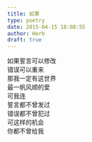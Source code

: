 ```yaml
---  
title: 如果  
type: poetry  
date: 2015-04-15 18:08:55  
author: Herb  
draft: true
---  
```

如果誓言可以修改  
错误可以重来  
那我一定有这世界  
最一帆风顺的爱  
可我连  
誓言都不曾发过  
错误都不曾犯过  
可这样的机会  
你都不曾给我